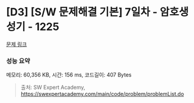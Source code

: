# [D3] [S/W 문제해결 기본] 7일차 - 암호생성기 - 1225 

[문제 링크](https://swexpertacademy.com/main/code/problem/problemDetail.do?contestProbId=AV14uWl6AF0CFAYD) 

### 성능 요약

메모리: 60,356 KB, 시간: 156 ms, 코드길이: 407 Bytes



> 출처: SW Expert Academy, https://swexpertacademy.com/main/code/problem/problemList.do